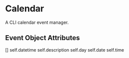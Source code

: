 # Calendar
A CLI calendar event manager. 

## Event Object Attributes
[] self.datetime
self.description
self.day
self.date
self.time